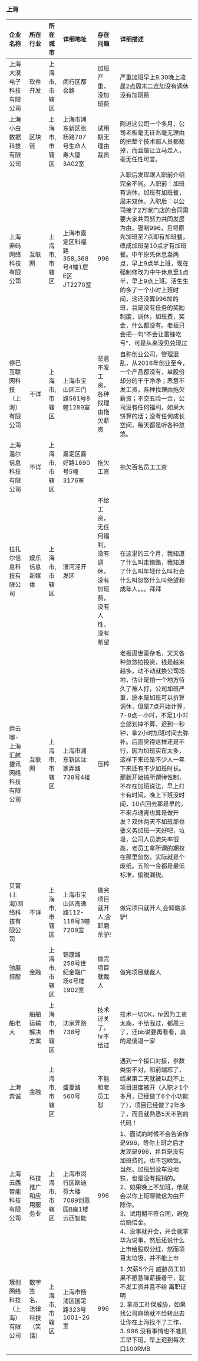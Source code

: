 ### 上海
| 企业名称 | 所在行业 | 所在城市 | 详细地址 | 存在问题 | 详细描述 |
| :----- | :------ | :------ | :------ | :----- | :------ |
上海大漠电子科技有限公司|软件开发|上海市,市辖区|闵行区都会路|加班严重，没加班费|严重加班早上8.30晚上凌晨2点周末二连加没有调休没有加班费
上海小虫数据科技有限公司|区块链|上海市,市辖区|上海市浦东新区张杨路707号生命人寿大厦3A02室|试用期无理由裁员|刚进这公司一个多月，公司老板毫无征兆毫无理由的把整个技术部人员都裁掉，而且是让立马走人，毫无任性可言。
上海非码网络科技有限公司|互联网|上海市,市辖区|上海市嘉定区科福路358_368号4幢1层E区JT2270室|996|入职后发现跟入职前介绍完全不同。入职前：加班有调休，加班有加班餐，周末双休。入职后：以公司接了2万家门店的合同需要大家共同努力共同发展为由，强制996，且将原先加班至7点即有加班餐，改成加班至10点才有加班餐。中午原先休息至两点，早上9点半上班，现在强制修改为中午休息至1点半，早上9点上班。活生生的多了一个小时上班时间，这还没算996加的班，且是没有任务的奖励制度，调休，加班费，奖金，什么都没有。老板只会把一句“不会让雷锋吃亏”，可是从来没见兑现过
停巴互联网科技（上海）有限公司|不详|上海市,市辖区|上海市宝山区三门路561号8幢1289室|恶意不发工资，各种找理由拖欠薪资|自称创业公司，管理混乱，从2016年创业至今，一个产品都没有，单股份却分的干干净净；恶意不发工资，各种找理由拖欠薪资；不交五险一金，公司没有任何福利，如果大饼算的话；没有任何成长空间，每天都是听各种忽悠。
上海温尔信息科技有限公司|不详|上海市,市辖区|嘉定区嘉好路1690号5幢3176室|拖欠工资|拖欠百名员工工资
拉扎尔信息科技有限公司|娱乐信息新媒体|上海市,市辖区|漕河泾开发区|不给工资，无任何福利，没有调休，没有加班费，没有人性，没有希望|在这里的三个月，我知道了什么叫走错路，我知道了什么叫年轻什么叫社会什么叫忽悠什么叫绝望和成年人。。。拜拜
运去哪-上海汇航捷讯网络科技有限公司 |互联网|上海市,市辖区|上海市浦东新区沈家弄路738号4楼|压榨|老板周世豪杂毛，天天各种忽悠拉投资，钱是越来越多，动不动就换公司场地，估计是怕一个地方待久了被人打，公司加班严重，原本是加班可以折算调休，但是7点开始计算，7-8点一小时，不足1小时全部划掉不算，迟到一秒钟，拿2小时加班时间去弥补。后面觉得这样还是不行，因为加班实在太多，这样下来还是不少人一年下来还有不少加班时长。那就开始搞所谓弹性制，不存在加班说法，早上打卡有时间，晚上下班没时间，10点回去那是早的，不来点通宵也算是做开发？双休两天不加班那也要义务加班一天好吧，垃圾，公司人员流失率很高，老员工拿所谓的期权在那里忽悠，实际就是个废纸。五险一金都是最低标准，偷税漏税。
贝甯(上海)网络科技有限公司|不详|上海市,市辖区|上海市宝山区高逸路112-118号3幢7209室|做完项目就开人,会卸磨杀驴!|做完项目就开人,会卸磨杀驴!
驰展控股|金融|上海市,市辖区|锦康路258号世纪金融广场6号楼1902室|做完项目就裁人|做完项目就裁人
船老大|船舶运输解决方案|上海市,市辖区|沈家弄路738号|技术过关了，hr不给过|技术一切OK，hr因为工资太高，不给我过，都周三了，还bb说要再看看，真的是傻逼一家
上海弈诚|金融|上海市,市辖区|盛夏路560号|不能和老员工怼|遇到一个接口对接，参数类型不对，和前端怼了，结果第二天就被以赶不上项目进度被开（入职才1个多月，已经做了6个小功能了），项目已经做了2年多了，而且就熟悉5天不到的代码！
上海云西智能科技有限公司|科技推广和应用服务业|上海市,市辖区|上海市闵行区欧迪芬大楼7089创意园B座1楼云西智能|996|1、面试的时候不会告诉你是996，等你上班之后才发现是996，并且是没有加班费的，也不包晚饭。当然，加班到没车没地铁，也是没有报销的。<br />2、如果晚上不加班，他就会以你上班聊微信为由开除你。<br />3、试用期不签合同，避免给赔偿金。<br />4、没事就开会，开会就拿华为说事，然后还说什么上市给股权分红，然而项目太垃圾，并不能上市
琢创网络科技（上海）有限公司|数字签名，法律科技（笑话）|上海市,市辖区|上海市杨浦区国定路323号1001-26室|996|1. 欠薪5个月 威胁员工如果不愿意降薪接着干，就不发工资并且不给 离职证明<br /> 2. 拿员工社保威胁，如果找公司麻烦就不给转出去让你在上海找不了工作，<br /> 3. 996 没有事情也不准员工早下班，早上迟到每次口100RMB 
